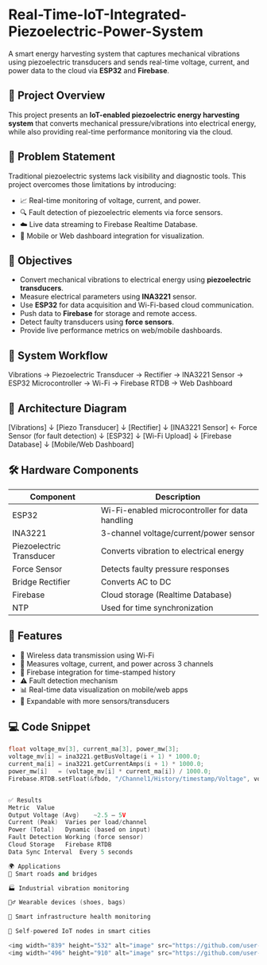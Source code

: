 # Real-Time-IoT-Integrated-Piezoelectric-Power-System

A smart energy harvesting system that captures mechanical vibrations using piezoelectric transducers and sends real-time voltage, current, and power data to the cloud via **ESP32** and **Firebase**.

## 📌 Project Overview

This project presents an **IoT-enabled piezoelectric energy harvesting system** that converts mechanical pressure/vibrations into electrical energy, while also providing real-time performance monitoring via the cloud.


## 🔧 Problem Statement

Traditional piezoelectric systems lack visibility and diagnostic tools. This project overcomes those limitations by introducing:

- 📈 Real-time monitoring of voltage, current, and power.
- 🔍 Fault detection of piezoelectric elements via force sensors.
- ☁️ Live data streaming to Firebase Realtime Database.
- 📱 Mobile or Web dashboard integration for visualization.

## 🧠 Objectives

- Convert mechanical vibrations to electrical energy using **piezoelectric transducers**.
- Measure electrical parameters using **INA3221** sensor.
- Use **ESP32** for data acquisition and Wi-Fi-based cloud communication.
- Push data to **Firebase** for storage and remote access.
- Detect faulty transducers using **force sensors**.
- Provide live performance metrics on web/mobile dashboards.

## 🔁 System Workflow

Vibrations → Piezoelectric Transducer → Rectifier → INA3221 Sensor → ESP32 Microcontroller → Wi-Fi → Firebase RTDB → Web Dashboard

## 🧱 Architecture Diagram

[Vibrations]
↓
[Piezo Transducer]
↓
[Rectifier]
↓
[INA3221 Sensor] ← Force Sensor (for fault detection)
↓
[ESP32]
↓
[Wi-Fi Upload]
↓
[Firebase Database]
↓
[Mobile/Web Dashboard]

## 🛠️ Hardware Components

| Component              | Description                                      |
|------------------------|--------------------------------------------------|
| ESP32                  | Wi-Fi-enabled microcontroller for data handling  |
| INA3221                | 3-channel voltage/current/power sensor           |
| Piezoelectric Transducer | Converts vibration to electrical energy        |
| Force Sensor           | Detects faulty pressure responses                |
| Bridge Rectifier       | Converts AC to DC                                |
| Firebase               | Cloud storage (Realtime Database)                |
| NTP                    | Used for time synchronization                    |

## 🧪 Features

- 📶 Wireless data transmission using Wi-Fi
- 🧮 Measures voltage, current, and power across 3 channels
- 💾 Firebase integration for time-stamped history
- ⚠️ Fault detection mechanism
- 📊 Real-time data visualization on mobile/web apps
- 🔁 Expandable with more sensors/transducers

## 💻 Code Snippet

```cpp
float voltage_mv[3], current_ma[3], power_mw[3];
voltage_mv[i] = ina3221.getBusVoltage(i + 1) * 1000.0;
current_ma[i] = ina3221.getCurrentAmps(i + 1) * 1000.0;
power_mw[i]   = (voltage_mv[i] * current_ma[i]) / 1000.0;
Firebase.RTDB.setFloat(&fbdo, "/Channel1/History/timestamp/Voltage", voltage_mv[0]);


✅ Results
Metric	Value
Output Voltage (Avg)	~2.5 – 5V
Current (Peak)	Varies per load/channel
Power (Total)	Dynamic (based on input)
Fault Detection	Working (force sensor)
Cloud Storage	Firebase RTDB
Data Sync Interval	Every 5 seconds

🌍 Applications
🚗 Smart roads and bridges

🏭 Industrial vibration monitoring

🏃‍♂️ Wearable devices (shoes, bags)

🏢 Smart infrastructure health monitoring

🌆 Self-powered IoT nodes in smart cities

<img width="839" height="532" alt="image" src="https://github.com/user-attachments/assets/f85c382e-ef80-48c8-9c8e-c72c3ff0899c" />
<img width="496" height="910" alt="image" src="https://github.com/user-attachments/assets/e5e41d1b-42bb-4a2d-95fc-068c5fb9ba3a" />

